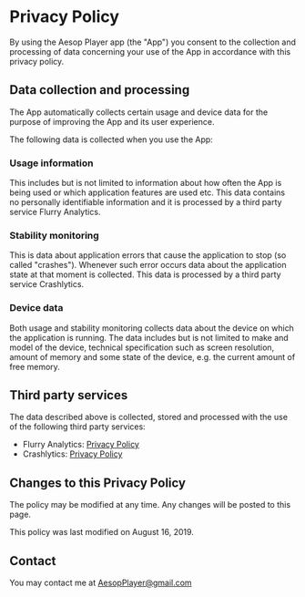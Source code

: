 # Privacy Policy

By using the Aesop Player app (the "App") you consent to the collection and
processing of data concerning your use of the App in accordance with this
privacy policy.

## Data collection and processing

The App automatically collects certain usage and device data for the purpose of
improving the App and its user experience.

The following data is collected when you use the App:

### Usage information

This includes but is not limited to information about how often the App is
being used or which application features are used etc. This data contains
no personally identifiable information and it is processed by a third party
service Flurry Analytics.

### Stability monitoring

This is data about application errors that cause the application to stop (so
called "crashes"). Whenever such error occurs data about the application state
at that moment is collected. This data is processed by a third party service
Crashlytics.

### Device data

Both usage and stability monitoring collects data about the device on which the
application is running. The data includes but is not limited to make and model
of the device, technical specification such as screen resolution, amount of
memory and some state of the device, e.g. the current amount of free memory.

## Third party services

The data described above is collected, stored and processed with the use of the
following third party services:

- Flurry Analytics: [Privacy Policy]( http://www.flurry.com/legal-privacy/privacy-policy)
- Crashlytics: [Privacy
  Policy](https://try.crashlytics.com/terms/privacy-policy.pdf)

## Changes to this Privacy Policy

The policy may be modified at any time. Any changes will be posted to this page.

This policy was last modified on August 16, 2019.

## Contact

You may contact me at AesopPlayer@gmail.com
